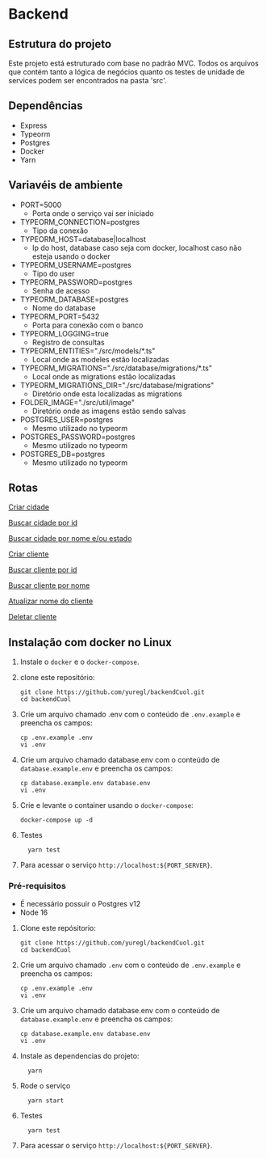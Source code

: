 # Backend

## Estrutura do projeto

Este projeto está estruturado com base no padrão MVC. Todos os arquivos que contém tanto a lógica de negócios quanto os testes de unidade de services podem ser encontrados na pasta 'src'.

## Dependências

- Express
- Typeorm
- Postgres
- Docker
- Yarn

## Variavéis de ambiente

- PORT=5000
  - Porta onde o serviço vai ser iniciado
- TYPEORM_CONNECTION=postgres
  - Tipo da conexão
- TYPEORM_HOST=database|localhost
  - Ip do host, database caso seja com docker, localhost caso não esteja usando o docker
- TYPEORM_USERNAME=postgres
  - Tipo do user
- TYPEORM_PASSWORD=postgres
  - Senha de acesso
- TYPEORM_DATABASE=postgres
  - Nome do database
- TYPEORM_PORT=5432
  - Porta para conexão com o banco
- TYPEORM_LOGGING=true
  - Registro de consultas
- TYPEORM_ENTITIES="./src/models/\*.ts"
  - Local onde as modeles estão localizadas
- TYPEORM_MIGRATIONS="./src/database/migrations/\*.ts"
  - Local onde as migrations estão localizadas
- TYPEORM_MIGRATIONS_DIR="./src/database/migrations"
  - Diretório onde esta localizadas as migrations
- FOLDER_IMAGE="./src/util/image"
  - Diretório onde as imagens estão sendo salvas
- POSTGRES_USER=postgres
  - Mesmo utilizado no typeorm
- POSTGRES_PASSWORD=postgres
  - Mesmo utilizado no typeorm
- POSTGRES_DB=postgres
  - Mesmo utilizado no typeorm

## Rotas

[Criar cidade](./src/docs/create_city.md)

[Buscar cidade por id](./src/docs/get_city_by_id.md)

[Buscar cidade por nome e/ou estado](./src/docs/get_cities_by_query_params.md)

[Criar cliente](./src/docs/create_client.md)

[Buscar cliente por id](./src/docs/get_city_by_id.md)

[Buscar cliente por nome](./src/docs/get_client_by_name.md)

[Atualizar nome do cliente](./src/docs/update_name_client.md)

[Deletar cliente](./src/docs/delete_client.md)

## Instalação com docker no Linux

1. Instale o `docker` e o `docker-compose`.
2. clone este repositório:

   ```shell
   git clone https://github.com/yuregl/backendCuol.git
   cd backendCuol
   ```

3. Crie um arquivo chamado .env com o conteúdo de `.env.example` e preencha os campos:

   ```shell
   cp .env.example .env
   vi .env
   ```

4. Crie um arquivo chamado database.env com o conteúdo de `database.example.env` e preencha os campos:

   ```shell
   cp database.example.env database.env
   vi .env
   ```

5. Crie e levante o container usando o `docker-compose`:

   ```
   docker-compose up -d
   ```

6. Testes

   ```
     yarn test
   ```

7. Para acessar o serviço `http://localhost:${PORT_SERVER}`.

### Pré-requisitos

- É necessário possuir o Postgres v12
- Node 16

1. Clone este repósitorio:

   ```shell
   git clone https://github.com/yuregl/backendCuol.git
   cd backendCuol
   ```

2. Crie um arquivo chamado `.env` com o conteúdo de `.env.example` e preencha os campos:

   ```shell
   cp .env.example .env
   vi .env
   ```

3. Crie um arquivo chamado database.env com o conteúdo de `database.example.env` e preencha os campos:

   ```shell
   cp database.example.env database.env
   vi .env
   ```

4. Instale as dependencias do projeto:

   ```shell
     yarn
   ```

5. Rode o serviço

   ```
     yarn start
   ```

6. Testes

   ```
     yarn test
   ```

7. Para acessar o serviço `http://localhost:${PORT_SERVER}`.
